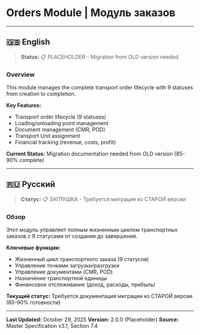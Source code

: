 # Orders Module | Модуль заказов

---

## 🇬🇧 English

> **Status:** 📋 PLACEHOLDER - Migration from OLD version needed

### Overview

This module manages the complete transport order lifecycle with 9 statuses from creation to completion.

**Key Features:**
- Transport order lifecycle (9 statuses)
- Loading/unloading point management
- Document management (CMR, POD)
- Transport Unit assignment
- Financial tracking (revenue, costs, profit)

**Current Status:** Migration documentation needed from OLD version (85-90% complete)

---

## 🇷🇺 Русский

> **Статус:** 📋 ЗАГЛУШКА - Требуется миграция из СТАРОЙ версии

### Обзор

Этот модуль управляет полным жизненным циклом транспортных заказов с 9 статусами от создания до завершения.

**Ключевые функции:**
- Жизненный цикл транспортного заказа (9 статусов)
- Управление точками загрузки/разгрузки
- Управление документами (CMR, POD)
- Назначение транспортной единицы
- Финансовое отслеживание (доход, расходы, прибыль)

**Текущий статус:** Требуется документация миграции из СТАРОЙ версии (85-90% готовности)

---

**Last Updated:** October 29, 2025
**Version:** 2.0.0 (Placeholder)
**Source:** Master Specification v3.1, Section 7.4

